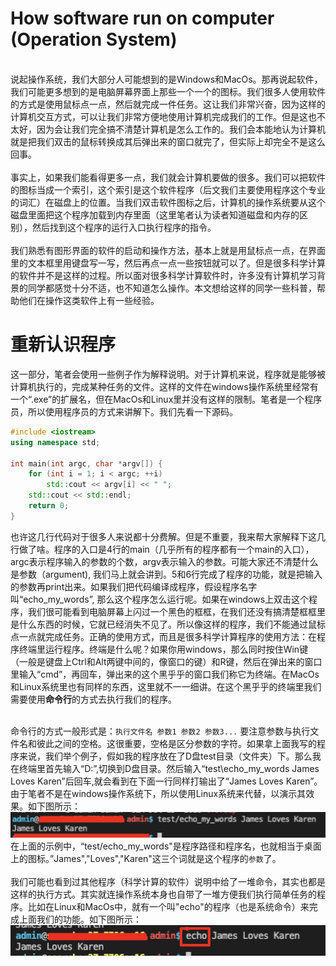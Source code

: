 # How software run on computer (Operation System)
<br> 说起操作系统，我们大部分人可能想到的是Windows和MacOs。那再说起软件，我们可能更多想到的是电脑屏幕界面上那些一个一个的图标。我们很多人使用软件的方式是使用鼠标点一点，然后就完成一件任务。这让我们非常兴奋，因为这样的计算机交互方式，可以让我们非常方便地使用计算机完成我们的工作。但是这也不太好，因为会让我们完全搞不清楚计算机是怎么工作的。我们会本能地认为计算机就是把我们双击的鼠标转换成其后弹出来的窗口就完了，但实际上却完全不是这么回事。</br>
<br> 事实上，如果我们能看得更多一点，我们就会计算机要做的很多。我们可以把软件的图标当成一个索引，这个索引是这个软件程序（后文我们主要使用程序这个专业的词汇）在磁盘上的位置。当我们双击软件图标之后，计算机的操作系统要从这个磁盘里面把这个程序加载到内存里面（这里笔者认为读者知道磁盘和内存的区别），然后找到这个程序的运行入口执行程序的指令。</br>
<br> 我们熟悉有图形界面的软件的启动和操作方法，基本上就是用鼠标点一点，在界面里的文本框里用键盘写一写，然后再点一点一些按钮就可以了。但是很多科学计算的软件并不是这样的过程。所以面对很多科学计算软件时，许多没有计算机学习背景的同学都感觉十分不适，也不知道怎么操作。本文想给这样的同学一些科普，帮助他们在操作这类软件上有一些经验。</br>

# 重新认识程序
这一部分，笔者会使用一些例子作为解释说明。对于计算机来说，程序就是能够被计算机执行的，完成某种任务的文件。这样的文件在windows操作系统里经常有一个“.exe”的扩展名，但在MacOs和Linux里并没有这样的限制。笔者是一个程序员，所以使用程序员的方式来讲解下。我们先看一下源码。
```c++
#include <iostream>
using namespace std;

int main(int argc, char *argv[]) {
    for (int i = 1; i < argc; ++i)
        std::cout << argv[i] << " ";
    std::cout << std::endl;
    return 0;
}
```
也许这几行代码对于很多人来说都十分费解。但是不重要，我来帮大家解释下这几行做了啥。程序的入口是4行的main（几乎所有的程序都有一个main的入口），argc表示程序输入的参数的个数，argv表示输入的参数。可能大家还不清楚什么是参数（argument), 我们马上就会讲到。5和6行完成了程序的功能，就是把输入的参数再print出来。如果我们把代码编译成程序，假设程序名字叫“echo_my_words”, 那么这个程序怎么运行呢。如果在windows上双击这个程序，我们很可能看到电脑屏幕上闪过一个黑色的框框，在我们还没有搞清楚框框里是什么东西的时候，它就已经消失不见了。所以像这样的程序，我们不能通过鼠标点一点就完成任务。正确的使用方式，而且是很多科学计算程序的使用方法：在程序终端里运行程序。终端是什么呢？如果你用windows，那么同时按住Win键（一般是键盘上Ctrl和Alt两键中间的，像窗口的键）和R键，然后在弹出来的窗口里输入“cmd”，再回车，弹出来的这个黑乎乎的窗口我们称它为终端。在MacOs和Linux系统里也有同样的东西，这里就不一一细讲。在这个黑乎乎的终端里我们需要使用**命令行**的方式去执行我们的程序。</br>

<br> 命令行的方式一般形式是：`执行文件名 参数1 参数2 参数3...` 要注意参数与执行文件名和彼此之间的空格。这很重要，空格是区分参数的字符。如果拿上面我写的程序来说，我们举个例子，假如我的程序放在了D盘test目录（文件夹）下。那么我在终端里首先输入“D:”,切换到D盘目录。然后输入“test\echo_my_words James Loves Karen”后回车,就会看到在下面一行同样打输出了“James Loves Karen”。由于笔者不是在windows操作系统下，所以使用Linux系统来代替，以演示其效果。如下图所示：</br>
![echo_my_words demo](imgs/1.jpg)
<br> 在上面的示例中，“test/echo_my_words"是程序路径和程序名，也就相当于桌面上的图标。”James","Loves","Karen"这三个词就是这个程序的`参数`了。</br>
<br> 我们可能也看到过其他程序（科学计算的软件）说明中给了一堆命令，其实也都是这样的执行方式。其实就连操作系统本身也自带了一堆方便我们执行简单任务的程序。比如在Linux和MacOs中，就有一个叫"echo"的程序（也是系统命令）来完成上面我们的功能。如下图所示：</br>
![echo demo](imgs/2.jpg)
